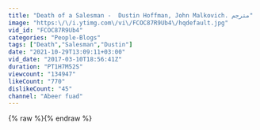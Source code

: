 ```yaml
---
title: "Death of a Salesman -  Dustin Hoffman, John Malkovich. مترجم"
image: "https:\/\/i.ytimg.com\/vi\/FCOC87R9Ub4\/hqdefault.jpg"
vid_id: "FCOC87R9Ub4"
categories: "People-Blogs"
tags: ["Death","Salesman","Dustin"]
date: "2021-10-29T13:09:11+03:00"
vid_date: "2017-03-10T18:56:41Z"
duration: "PT1H7M52S"
viewcount: "134947"
likeCount: "770"
dislikeCount: "45"
channel: "Abeer fuad"
---
```

{% raw %}{% endraw %}

